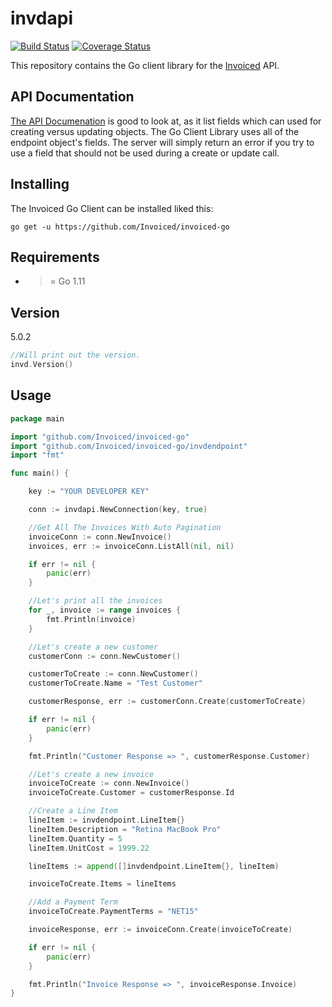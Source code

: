 invdapi
========

[![Build Status](https://travis-ci.org/Invoiced/invoiced-go.svg?branch=master)](https://travis-ci.org/Invoiced/invoiced-go)
[![Coverage Status](https://coveralls.io/repos/github/Invoiced/invoiced-go/badge.svg?branch=master)](https://coveralls.io/github/Invoiced/invoiced-go?branch=master)

This repository contains the Go client library for the [Invoiced](https://invoiced.com) API.

## API Documentation

[The API Documenation](http://invoiced.com/docs/api/) is good to look at, as it list fields which can used for creating versus updating objects.  The Go Client Library uses all of the endpoint object's fields.  The server will  simply return an error if you try to use a field that should not be used during a create or update call.

## Installing

The Invoiced Go Client can be installed liked this:

```
go get -u https://github.com/Invoiced/invoiced-go
```


## Requirements

- >= Go 1.11

## Version
5.0.2
```go
//Will print out the version.
invd.Version()
```

## Usage

```go
package main

import "github.com/Invoiced/invoiced-go"
import "github.com/Invoiced/invoiced-go/invdendpoint"
import "fmt"

func main() {

    key := "YOUR DEVELOPER KEY"

    conn := invdapi.NewConnection(key, true)

    //Get All The Invoices With Auto Pagination
    invoiceConn := conn.NewInvoice()
    invoices, err := invoiceConn.ListAll(nil, nil)

    if err != nil {
        panic(err)
    }

    //Let's print all the invoices
    for _, invoice := range invoices {
        fmt.Println(invoice)
    }

    //Let's create a new customer
    customerConn := conn.NewCustomer()

    customerToCreate := conn.NewCustomer()
    customerToCreate.Name = "Test Customer"

    customerResponse, err := customerConn.Create(customerToCreate)

    if err != nil {
        panic(err)
    }

    fmt.Println("Customer Response => ", customerResponse.Customer)

    //Let's create a new invoice
    invoiceToCreate := conn.NewInvoice()
    invoiceToCreate.Customer = customerResponse.Id

    //Create a Line Item
    lineItem := invdendpoint.LineItem{}
    lineItem.Description = "Retina MacBook Pro"
    lineItem.Quantity = 5
    lineItem.UnitCost = 1999.22

    lineItems := append([]invdendpoint.LineItem{}, lineItem)

    invoiceToCreate.Items = lineItems

    //Add a Payment Term
    invoiceToCreate.PaymentTerms = "NET15"

    invoiceResponse, err := invoiceConn.Create(invoiceToCreate)

    if err != nil {
        panic(err)
    }

    fmt.Println("Invoice Response => ", invoiceResponse.Invoice)
}
```
